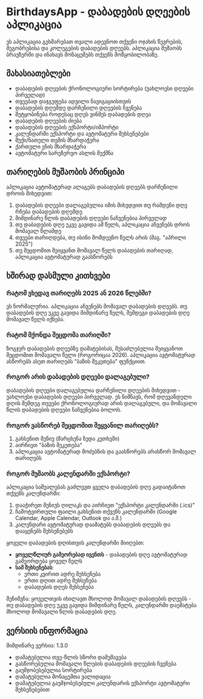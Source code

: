 # BirthdaysApp - დაბადების დღეების აპლიკაცია

ეს აპლიკაცია გეხმარებათ თვალი ადევნოთ თქვენი ოჯახის წევრების, მეგობრებისა და კოლეგების დაბადების დღეებს. აპლიკაცია მუშაობს ბრაუზერში და ინახავს მონაცემებს თქვენს მოწყობილობაზე.

## მახასიათებლები

- დაბადების დღეების ქრონოლოგიური სორტირება (უახლოესი დღეები პირველად)
- თვეებად დაჯგუფება ადვილი ნავიგაციისთვის
- დაბადების დღემდე დარჩენილი დღეების ჩვენება
- შეტყობინება როდესაც დღეს ვინმეს დაბადების დღეა
- დაბადების დღეების ძიება
- დაბადების დღეების ექსპორტი/იმპორტი
- კალენდარში ექსპორტი და ავტომატური შეხსენებები
- მუქი/ნათელი თემის მხარდაჭერა
- ქართული ენის მხარდაჭერა
- ავტომატური სარეზერვო ასლის შექმნა

## თარიღების მუშაობის პრინციპი

აპლიკაცია ავტომატურად ალაგებს დაბადების დღეებს დარჩენილი დროის მიხედვით:

1. დაბადების დღეები დალაგებულია იმის მიხედვით თუ რამდენი დღე რჩება დაბადების დღემდე
2. მიმდინარე წლის დაბადების დღეები ნაჩვენებია პირველად
3. თუ დაბადების დღე უკვე გავიდა ამ წელს, აპლიკაცია აჩვენებს დროს მომავალ წლამდე
4. თვეები თარიღდება, თუ ისინი მომდევნო წელს არის (მაგ. "აპრილი 2025")
5. თუ შეცდომით შეიყვანთ მომავალ წელს დაბადების თარიღად, აპლიკაცია ავტომატურად გაასწორებს

## ხშირად დასმული კითხვები

### რატომ ვხედავ თარიღებს 2025 ან 2026 წლებში?
ეს ნორმალურია. აპლიკაცია აჩვენებს მომავალ დაბადების დღეებს. თუ დაბადების დღე უკვე გავიდა მიმდინარე წელს, შემდეგი დაბადების დღე მომავალ წელს იქნება.

### რატომ მქონდა შეცდომა თარიღში?
ზოგჯერ დაბადების დღეებზე დამატებისას, შესაძლებელია შეიყვანოთ შეცდომით მომავალი წელი (როგორიცაა 2026). აპლიკაცია ავტომატურად ასწორებს ასეთ თარიღებს "ბაზის შეკეთება" ფუნქციით.

### როგორ არის დაბადების დღეები დალაგებული?
დაბადების დღეები დალაგებულია დარჩენილი დღეების მიხედვით - უახლოესი დაბადების დღეები პირველად. ეს ნიშნავს, რომ დღევანდელი დღის შემდეგ თვეები ქრონოლოგიურად არის დალაგებული, და მომავალი წლის დაბადების დღეები ნაჩვენებია ბოლოს.

### როგორ ვასწორებ შეცდომით შეყვანილ თარიღებს?
1. გახსენით მენიუ (მარცხენა ზედა კუთხეში)
2. აირჩიეთ "ბაზის შეკეთება"
3. აპლიკაცია ავტომატურად მოძებნის და გაასწორებს არასწორ მომავალ თარიღებს

### როგორ მუშაობს კალენდარში ექსპორტი?
აპლიკაცია საშუალებას გაძლევთ ყველა დაბადების დღე გადაიტანოთ თქვენს კალენდარში:

1. დააჭირეთ მენიუს ღილაკს და აირჩიეთ "ექსპორტი კალენდარში (.ics)"
2. ჩამოტვირთული ფაილი გახსენით თქვენს კალენდარში (Google Calendar, Apple Calendar, Outlook და ა.შ.)
3. კალენდარი ავტომატურად დაამატებს დაბადების დღეებს და დააყენებს შეხსენებებს

ყოველი დაბადების დღისთვის კალენდარში მიიღებთ:
- **ყოველწლიურ გამეორებად ივენთს** - დაბადების დღე ავტომატურად გამეორდება ყოველ წელს
- **სამ შეხსენებას**:
  - ერთი კვირით ადრე შეხსენება
  - ერთი დღით ადრე შეხსენება
  - დაბადების დღეს შეხსენება

შენიშვნა: ყოველთვის იხილავთ მხოლოდ მომავალ დაბადების დღეებს - თუ დაბადების დღე უკვე გავიდა მიმდინარე წელს, კალენდარში დაემატება მხოლოდ მომავალი წლის დაბადების დღე.

## ვერსიის ინფორმაცია
მიმდინარე ვერსია: 1.3.0
- დამატებულია თვე-წლის სწორი დამუშავება
- გასწორებულია მომავალი წლების დაბადების დღეების ჩვენება
- გაუმჯობესებულია სორტირება
- დამატებულია მონაცემთა ვალიდაცია
- დამატებულია გაუმჯობესებული კალენდარის ექსპორტი ავტომატური შეხსენებებით 